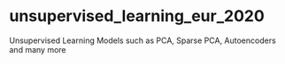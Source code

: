 # unsupervised_learning_eur_2020
Unsupervised Learning Models such as PCA, Sparse PCA, Autoencoders and many more
